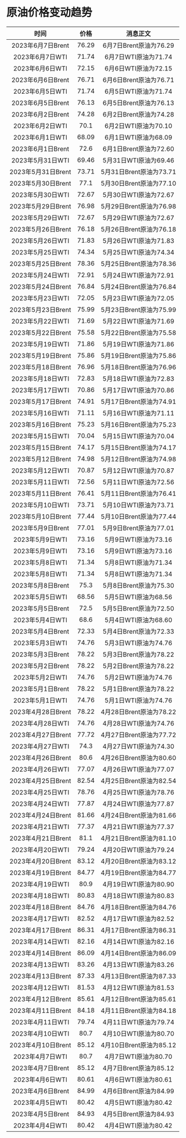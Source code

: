 # 原油价格变动趋势 

| 时间 | 价格 | 消息正文 |
|:--:|:--:|:--:|
|2023年6月7日Brent|76.29|6月7日Brent原油为76.29|
|2023年6月7日WTI|71.74|6月7日WTI原油为71.74|
|2023年6月6日WTI|72.15|6月6日WTI原油为72.15|
|2023年6月6日Brent|76.71|6月6日Brent原油为76.71|
|2023年6月5日WTI|71.74|6月5日WTI原油为71.74|
|2023年6月5日Brent|76.13|6月5日Brent原油为76.13|
|2023年6月2日Brent|74.28|6月2日Brent原油为74.28|
|2023年6月2日WTI|70.1|6月2日WTI原油为70.10|
|2023年6月1日WTI|68.09|6月1日WTI原油为68.09|
|2023年6月1日Brent|72.6|6月1日Brent原油为72.60|
|2023年5月31日WTI|69.46|5月31日WTI原油为69.46|
|2023年5月31日Brent|73.71|5月31日Brent原油为73.71|
|2023年5月30日Brent|77.1|5月30日Brent原油为77.10|
|2023年5月30日WTI|72.67|5月30日WTI原油为72.67|
|2023年5月29日Brent|76.98|5月29日Brent原油为76.98|
|2023年5月29日WTI|72.67|5月29日WTI原油为72.67|
|2023年5月26日Brent|76.18|5月26日Brent原油为76.18|
|2023年5月26日WTI|71.83|5月26日WTI原油为71.83|
|2023年5月25日WTI|74.34|5月25日WTI原油为74.34|
|2023年5月25日Brent|78.36|5月25日Brent原油为78.36|
|2023年5月24日WTI|72.91|5月24日WTI原油为72.91|
|2023年5月24日Brent|76.84|5月24日Brent原油为76.84|
|2023年5月23日WTI|72.05|5月23日WTI原油为72.05|
|2023年5月23日Brent|75.99|5月23日Brent原油为75.99|
|2023年5月22日WTI|71.69|5月22日WTI原油为71.69|
|2023年5月22日Brent|75.58|5月22日Brent原油为75.58|
|2023年5月19日WTI|71.86|5月19日WTI原油为71.86|
|2023年5月19日Brent|75.86|5月19日Brent原油为75.86|
|2023年5月18日Brent|76.96|5月18日Brent原油为76.96|
|2023年5月18日WTI|72.83|5月18日WTI原油为72.83|
|2023年5月17日WTI|70.86|5月17日WTI原油为70.86|
|2023年5月17日Brent|74.91|5月17日Brent原油为74.91|
|2023年5月16日WTI|71.11|5月16日WTI原油为71.11|
|2023年5月16日Brent|75.23|5月16日Brent原油为75.23|
|2023年5月15日WTI|70.04|5月15日WTI原油为70.04|
|2023年5月15日Brent|74.17|5月15日Brent原油为74.17|
|2023年5月12日Brent|74.98|5月12日Brent原油为74.98|
|2023年5月12日WTI|70.87|5月12日WTI原油为70.87|
|2023年5月11日WTI|72.56|5月11日WTI原油为72.56|
|2023年5月11日Brent|76.41|5月11日Brent原油为76.41|
|2023年5月10日WTI|73.71|5月10日WTI原油为73.71|
|2023年5月10日Brent|77.44|5月10日Brent原油为77.44|
|2023年5月9日Brent|77.01|5月9日Brent原油为77.01|
|2023年5月9日WTI|73.16|5月9日WTI原油为73.16|
|2023年5月9日WTI|73.16|5月9日WTI原油为73.16|
|2023年5月8日WTI|71.34|5月8日WTI原油为71.34|
|2023年5月8日WTI|71.34|5月8日WTI原油为71.34|
|2023年5月8日Brent|75.3|5月8日Brent原油为75.30|
|2023年5月5日WTI|68.56|5月5日WTI原油为68.56|
|2023年5月5日Brent|72.5|5月5日Brent原油为72.50|
|2023年5月4日WTI|68.6|5月4日WTI原油为68.60|
|2023年5月4日Brent|72.33|5月4日Brent原油为72.33|
|2023年5月3日WTI|74.76|5月3日WTI原油为74.76|
|2023年5月3日Brent|78.22|5月3日Brent原油为78.22|
|2023年5月2日Brent|78.22|5月2日Brent原油为78.22|
|2023年5月2日WTI|74.76|5月2日WTI原油为74.76|
|2023年5月1日Brent|78.22|5月1日Brent原油为78.22|
|2023年5月1日WTI|74.76|5月1日WTI原油为74.76|
|2023年4月28日Brent|78.22|4月28日Brent原油为78.22|
|2023年4月28日WTI|74.76|4月28日WTI原油为74.76|
|2023年4月27日Brent|77.72|4月27日Brent原油为77.72|
|2023年4月27日WTI|74.3|4月27日WTI原油为74.30|
|2023年4月26日Brent|80.6|4月26日Brent原油为80.60|
|2023年4月26日WTI|77.07|4月26日WTI原油为77.07|
|2023年4月25日Brent|82.54|4月25日Brent原油为82.54|
|2023年4月25日WTI|78.76|4月25日WTI原油为78.76|
|2023年4月24日WTI|77.87|4月24日WTI原油为77.87|
|2023年4月24日Brent|81.66|4月24日Brent原油为81.66|
|2023年4月21日WTI|77.37|4月21日WTI原油为77.37|
|2023年4月21日Brent|81.1|4月21日Brent原油为81.10|
|2023年4月20日WTI|79.24|4月20日WTI原油为79.24|
|2023年4月20日Brent|83.12|4月20日Brent原油为83.12|
|2023年4月19日Brent|84.77|4月19日Brent原油为84.77|
|2023年4月19日WTI|80.9|4月19日WTI原油为80.90|
|2023年4月18日WTI|80.83|4月18日WTI原油为80.83|
|2023年4月18日Brent|84.76|4月18日Brent原油为84.76|
|2023年4月17日WTI|82.52|4月17日WTI原油为82.52|
|2023年4月17日Brent|86.31|4月17日Brent原油为86.31|
|2023年4月14日WTI|82.16|4月14日WTI原油为82.16|
|2023年4月14日Brent|86.09|4月14日Brent原油为86.09|
|2023年4月13日WTI|83.26|4月13日WTI原油为83.26|
|2023年4月13日Brent|87.33|4月13日Brent原油为87.33|
|2023年4月12日WTI|81.53|4月12日WTI原油为81.53|
|2023年4月12日Brent|85.61|4月12日Brent原油为85.61|
|2023年4月11日Brent|84.18|4月11日Brent原油为84.18|
|2023年4月11日WTI|79.74|4月11日WTI原油为79.74|
|2023年4月10日WTI|80.7|4月10日WTI原油为80.70|
|2023年4月10日Brent|85.12|4月10日Brent原油为85.12|
|2023年4月7日WTI|80.7|4月7日WTI原油为80.70|
|2023年4月7日Brent|85.12|4月7日Brent原油为85.12|
|2023年4月6日WTI|80.61|4月6日WTI原油为80.61|
|2023年4月6日Brent|84.99|4月6日Brent原油为84.99|
|2023年4月5日WTI|80.42|4月5日WTI原油为80.42|
|2023年4月5日Brent|84.93|4月5日Brent原油为84.93|
|2023年4月4日WTI|80.42|4月4日WTI原油为80.42|
